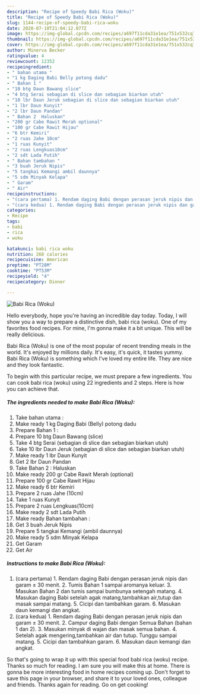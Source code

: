 ```yaml
---
description: "Recipe of Speedy Babi Rica (Woku)"
title: "Recipe of Speedy Babi Rica (Woku)"
slug: 1144-recipe-of-speedy-babi-rica-woku
date: 2020-07-10T21:04:12.077Z
image: https://img-global.cpcdn.com/recipes/a697f11cda31e1ea/751x532cq70/babi-rica-woku-foto-resep-utama.jpg
thumbnail: https://img-global.cpcdn.com/recipes/a697f11cda31e1ea/751x532cq70/babi-rica-woku-foto-resep-utama.jpg
cover: https://img-global.cpcdn.com/recipes/a697f11cda31e1ea/751x532cq70/babi-rica-woku-foto-resep-utama.jpg
author: Minerva Becker
ratingvalue: 4
reviewcount: 12352
recipeingredient:
- " bahan utama "
- "1 kg Daging Babi Belly potong dadu"
- " Bahan 1 "
- "10 btg Daun Bawang slice"
- "4 btg Serai sebagian di slice dan sebagian biarkan utuh"
- "10 lbr Daun Jeruk sebagian di slice dan sebagian biarkan utuh"
- "1 lbr Daun Kunyit"
- "2 lbr Daun Pandan"
- " Bahan 2  Haluskan"
- "200 gr Cabe Rawit Merah optional"
- "100 gr Cabe Rawit Hijau"
- "6 btr Kemiri"
- "2 ruas Jahe 10cm"
- "1 ruas Kunyit"
- "2 ruas Lengkuas10cm"
- "2 sdt Lada Putih"
- " Bahan tambahan "
- "3 buah Jeruk Nipis"
- "5 tangkai Kemangi ambil daunnya"
- "5 sdm Minyak Kelapa"
- " Garam"
- " Air"
recipeinstructions:
- "(cara pertama) 1. Rendam daging Babi dengan perasan jeruk nipis dan garam ± 30 menit. 2. Tumis Bahan 1 sampai aromanya keluar. 3. Masukan Bahan 2 dan tumis sampai bumbunya setengah matang. 4. Masukan daging Babi setelah agak matang,tambahkan air,tutup dan masak sampai matang. 5. Cicipi dan tambahkan garam. 6. Masukan daun kemangi dan angkat."
- "(cara kedua) 1. Rendam daging Babi dengan perasan jeruk nipis dan garam ± 30 menit. 2. Campur daging Babi dengan Semua Bahan (bahan 1 dan 2). 3. Masukan minyak di wajan dan masak semua bahan. 4. Setelah agak mengering,tambahkan air dan tutup. Tunggu sampai matang. 5. Cicipi dan tambahkan garam. 6. Masukan daun kemangi dan angkat."
categories:
- Recipe
tags:
- babi
- rica
- woku

katakunci: babi rica woku 
nutrition: 268 calories
recipecuisine: American
preptime: "PT28M"
cooktime: "PT53M"
recipeyield: "4"
recipecategory: Dinner

---
```



![Babi Rica (Woku)](https://img-global.cpcdn.com/recipes/a697f11cda31e1ea/751x532cq70/babi-rica-woku-foto-resep-utama.jpg)

Hello everybody, hope you're having an incredible day today. Today, I will show you a way to prepare a distinctive dish, babi rica (woku). One of my favorites food recipes. For mine, I'm gonna make it a bit unique. This will be really delicious.

Babi Rica (Woku) is one of the most popular of recent trending meals in the world. It's enjoyed by millions daily. It's easy, it's quick, it tastes yummy. Babi Rica (Woku) is something which I've loved my entire life. They are nice and they look fantastic.




To begin with this particular recipe, we must prepare a few ingredients. You can cook babi rica (woku) using 22 ingredients and 2 steps. Here is how you can achieve that.

<!--inarticleads1-->

##### The ingredients needed to make Babi Rica (Woku):

1. Take  bahan utama :
1. Make ready 1 kg Daging Babi (Belly) potong dadu
1. Prepare  Bahan 1 :
1. Prepare 10 btg Daun Bawang (slice)
1. Take 4 btg Serai (sebagian di slice dan sebagian biarkan utuh)
1. Take 10 lbr Daun Jeruk (sebagian di slice dan sebagian biarkan utuh)
1. Make ready 1 lbr Daun Kunyit
1. Get 2 lbr Daun Pandan
1. Take  Bahan 2 : Haluskan
1. Make ready 200 gr Cabe Rawit Merah (optional)
1. Prepare 100 gr Cabe Rawit Hijau
1. Make ready 6 btr Kemiri
1. Prepare 2 ruas Jahe (10cm)
1. Take 1 ruas Kunyit
1. Prepare 2 ruas Lengkuas(10cm)
1. Make ready 2 sdt Lada Putih
1. Make ready  Bahan tambahan :
1. Get 3 buah Jeruk Nipis
1. Prepare 5 tangkai Kemangi (ambil daunnya)
1. Make ready 5 sdm Minyak Kelapa
1. Get  Garam
1. Get  Air




<!--inarticleads2-->

##### Instructions to make Babi Rica (Woku):

1. (cara pertama) 1. Rendam daging Babi dengan perasan jeruk nipis dan garam ± 30 menit. 2. Tumis Bahan 1 sampai aromanya keluar. 3. Masukan Bahan 2 dan tumis sampai bumbunya setengah matang. 4. Masukan daging Babi setelah agak matang,tambahkan air,tutup dan masak sampai matang. 5. Cicipi dan tambahkan garam. 6. Masukan daun kemangi dan angkat.
1. (cara kedua) 1. Rendam daging Babi dengan perasan jeruk nipis dan garam ± 30 menit. 2. Campur daging Babi dengan Semua Bahan (bahan 1 dan 2). 3. Masukan minyak di wajan dan masak semua bahan. 4. Setelah agak mengering,tambahkan air dan tutup. Tunggu sampai matang. 5. Cicipi dan tambahkan garam. 6. Masukan daun kemangi dan angkat.




So that's going to wrap it up with this special food babi rica (woku) recipe. Thanks so much for reading. I am sure you will make this at home. There is gonna be more interesting food in home recipes coming up. Don't forget to save this page in your browser, and share it to your loved ones, colleague and friends. Thanks again for reading. Go on get cooking!
